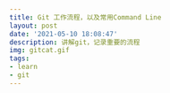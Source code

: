 ```yaml
---
title: Git 工作流程，以及常用Command Line
layout: post
date: '2021-05-10 18:08:47'
description: 讲解git，记录重要的流程
img: gitcat.gif
tags:
- learn
- git
---
```


